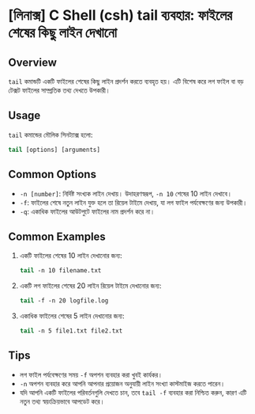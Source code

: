 # [লিনাক্স] C Shell (csh) tail ব্যবহার: ফাইলের শেষের কিছু লাইন দেখানো

## Overview
`tail` কমান্ডটি একটি ফাইলের শেষের কিছু লাইন প্রদর্শন করতে ব্যবহৃত হয়। এটি বিশেষ করে লগ ফাইল বা বড় টেক্সট ফাইলের সাম্প্রতিক তথ্য দেখতে উপকারী।

## Usage
`tail` কমান্ডের মৌলিক সিনট্যাক্স হলো:

```csh
tail [options] [arguments]
```

## Common Options
- `-n [number]`: নির্দিষ্ট সংখ্যক লাইন দেখায়। উদাহরণস্বরূপ, `-n 10` শেষের 10 লাইন দেখাবে।
- `-f`: ফাইলের শেষে নতুন লাইন যুক্ত হলে তা রিয়েল টাইমে দেখায়, যা লগ ফাইল পর্যবেক্ষণের জন্য উপকারী।
- `-q`: একাধিক ফাইলের আউটপুটে ফাইলের নাম প্রদর্শন করে না।

## Common Examples
1. একটি ফাইলের শেষের 10 লাইন দেখানোর জন্য:
    ```csh
    tail -n 10 filename.txt
    ```

2. একটি লগ ফাইলের শেষের 20 লাইন রিয়েল টাইমে দেখানোর জন্য:
    ```csh
    tail -f -n 20 logfile.log
    ```

3. একাধিক ফাইলের শেষের 5 লাইন দেখানোর জন্য:
    ```csh
    tail -n 5 file1.txt file2.txt
    ```

## Tips
- লগ ফাইল পর্যবেক্ষণের সময় `-f` অপশন ব্যবহার করা খুবই কার্যকর।
- `-n` অপশন ব্যবহার করে আপনি আপনার প্রয়োজন অনুযায়ী লাইন সংখ্যা কাস্টমাইজ করতে পারেন।
- যদি আপনি একটি ফাইলের পরিবর্তনগুলি দেখতে চান, তবে `tail -f` ব্যবহার করা নিশ্চিত করুন, কারণ এটি নতুন তথ্য স্বয়ংক্রিয়ভাবে আপডেট করে।